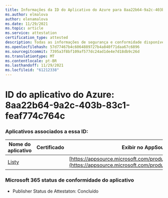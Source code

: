 ```yaml
---
title: Informações da ID do Aplicativo do Azure para 8aa22b64-9a2c-403b-83c1-feaf774c764c
ms.author: elmalova
author: elenamalova
ms.date: 11/29/2021
ms.topic: article
ms.service: attestation
certification_type: attested
description: Todas as informações de segurança e conformidade disponíveis para 8aa22b64-9a2c-403b-83c1-feaf774c764c.
ms.openlocfilehash: 57d77467b4c6064889727b4a840f71daa67c6896
ms.sourcegitcommit: 7395a3f8bf109af577dc24ad1de4e7d18db9c26d
ms.translationtype: MT
ms.contentlocale: pt-BR
ms.lasthandoff: 11/29/2021
ms.locfileid: "61212338"
---
```

# <a name="azure-app-id-8aa22b64-9a2c-403b-83c1-feaf774c764c"></a>ID do aplicativo do Azure: 8aa22b64-9a2c-403b-83c1-feaf774c764c


### <a name="apps-associated-with-this-id"></a>Aplicativos associados a essa ID:
| **Nome do aplicativo** | **Certificado** | **Exibir no AppSource** |
|--------------|---------------|-----------------------|
| [Listy](https://docs.microsoft.com/microsoft-365-app-certification/forward/WA200000798) |  | [https://appsource.microsoft.com/product/office/WA200000798](https://appsource.microsoft.com/product/office/WA200000798) |

### <a name="microsoft-365-app-compliance-status"></a>Microsoft 365 status de conformidade do aplicativo
- Publisher Status de Attestaton: Concluído
